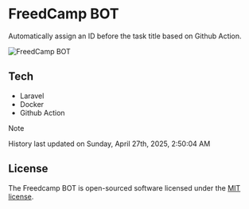 # FreedCamp BOT

Automatically assign an ID before the task title based on Github Action.

![FreedCamp BOT](https://repository-images.githubusercontent.com/737932867/7d34798b-2680-471c-b089-a78a718d3d6a)

## Tech

- Laravel
- Docker
- Github Action

> [!NOTE]  
> History last updated on Sunday, April 27th, 2025, 2:50:04 AM

## License

The Freedcamp BOT is open-sourced software licensed under the [MIT license](https://opensource.org/licenses/MIT).
